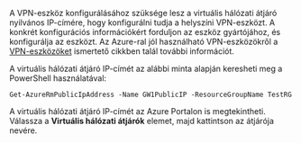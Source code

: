 
A VPN-eszköz konfigurálásához szüksége lesz a virtuális hálózati átjáró nyilvános IP-címére, hogy konfigurálni tudja a helyszíni VPN-eszközt. A konkrét konfigurációs információkért forduljon az eszköz gyártójához, és konfigurálja az eszközt. Az Azure-ral jól használható VPN-eszközökről a [VPN-eszközöket](../articles/vpn-gateway/vpn-gateway-about-vpn-devices.md) ismertető cikkben talál további információt.

A virtuális hálózati átjáró IP-címét az alábbi minta alapján keresheti meg a PowerShell használatával:

    Get-AzureRmPublicIpAddress -Name GW1PublicIP -ResourceGroupName TestRG

A virtuális hálózati átjáró IP-címét az Azure Portalon is megtekintheti. Válassza a **Virtuális hálózati átjárók** elemet, majd kattintson az átjárója nevére.



<!--HONumber=Nov16_HO2-->


